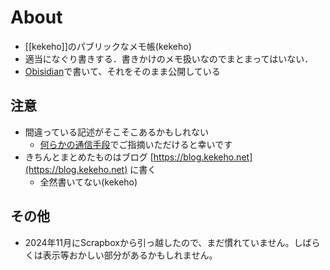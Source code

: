 # About
- [[kekeho]]のパブリックなメモ帳(kekeho)
- 適当になぐり書きする．書きかけのメモ扱いなのでまとまってはいない．
- [Obisidian](https://obsidian.md/)で書いて、それをそのまま公開している
## 注意
- 間違っている記述がそこそこあるかもしれない
	- [何らかの通信手段](https://www.kekeho.net#links)でご指摘いただけると幸いです
- きちんとまとめたものはブログ [https://blog.kekeho.net](https://blog.kekeho.net) に書く
	- 全然書いてない(kekeho)

## その他
- 2024年11月にScrapboxから引っ越したので、まだ慣れていません。しばらくは表示等おかしい部分があるかもしれません。
